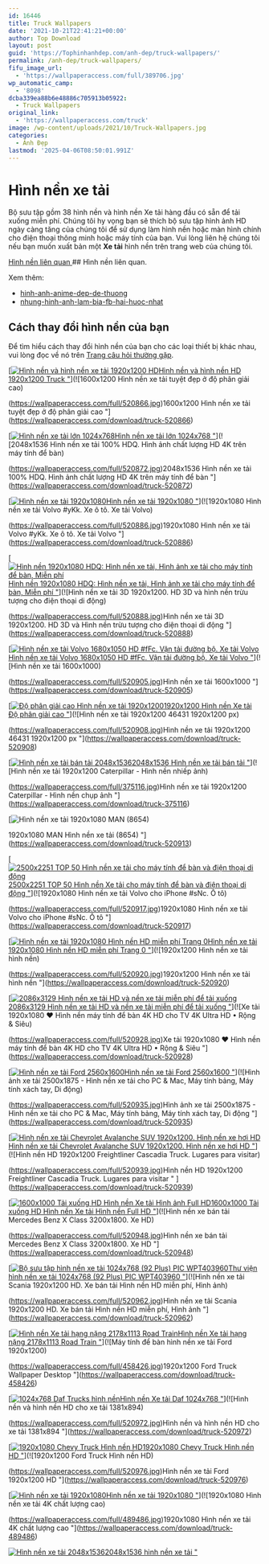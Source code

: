 ```yaml
---
id: 16446
title: Truck Wallpapers
date: '2021-10-21T22:41:21+00:00'
author: Top Download
layout: post
guid: 'https://Tophinhanhdep.com/anh-dep/truck-wallpapers/'
permalink: /anh-dep/truck-wallpapers/
fifu_image_url:
  - 'https://wallpaperaccess.com/full/389706.jpg'
wp_automatic_camp:
  - '8098'
dcba339ea88b6e48886c705913b05922:
  - Truck Wallpapers
original_link:
  - 'https://wallpaperaccess.com/truck'
image: /wp-content/uploads/2021/10/Truck-Wallpapers.jpg
categories:
  - Ảnh Đẹp
lastmod: '2025-04-06T08:50:01.991Z'
---
```

# Hình nền xe tải

Bộ sưu tập gồm 38 hình nền và hình nền Xe tải hàng đầu có sẵn để tải xuống miễn phí. Chúng tôi hy vọng bạn sẽ thích bộ sưu tập hình ảnh HD ngày càng tăng của chúng tôi để sử dụng làm hình nền hoặc màn hình chính cho điện thoại thông minh hoặc máy tính của bạn. Vui lòng liên hệ chúng tôi nếu bạn muốn xuất bản một **Xe tải** hình nền trên trang web của chúng tôi.

[Hình nền liên quan ](#related) ## Hình nền liên quan.

   
 Xem thêm:

   
- [hinh-anh-anime-dep-de-thuong](https://tophinhanhdep.com/anh-anime/hinh-anh-anime-dep-de-thuong/)
- [nhung-hinh-anh-lam-bia-fb-hai-huoc-nhat](https://tophinhanhdep.com/anh-bia/nhung-hinh-anh-lam-bia-fb-hai-huoc-nhat/)

## Cách thay đổi hình nền của bạn

Để tìm hiểu cách thay đổi hình nền của bạn cho các loại thiết bị khác nhau, vui lòng đọc về nó trên [Trang câu hỏi thường gặp](https://tophinhanhdep.com/faq/).

  
[[![Hình nền và hình nền xe tải 1920x1200 HD](https://wallpaperaccess.com/full/389706.jpg)Hình nền và hình nền HD 1920x1200 Truck "](https://wallpaperaccess.com/download/truck-389706)](![1600x1200 Hình nền xe tải tuyệt đẹp ở độ phân giải cao)

(https://wallpaperaccess.com/full/520866.jpg)1600x1200 Hình nền xe tải tuyệt đẹp ở độ phân giải cao "](https://wallpaperaccess.com/download/truck-520866)

[[![Hình nền xe tải lớn 1024x768](https://wallpaperaccess.com/full/520867.jpg)Hình nền xe tải lớn 1024x768 "](https://wallpaperaccess.com/download/truck-520867)](![2048x1536 Hình nền xe tải 100% HDQ.  Hình ảnh chất lượng HD 4K trên máy tính để bàn)

(https://wallpaperaccess.com/full/520872.jpg)2048x1536 Hình nền xe tải 100% HDQ. Hình ảnh chất lượng HD 4K trên máy tính để bàn "](https://wallpaperaccess.com/download/truck-520872)

[[![Hình nền xe tải 1920x1080](https://wallpaperaccess.com/full/520880.jpg)Hình nền xe tải 1920x1080 "](https://wallpaperaccess.com/download/truck-520880)](![1920x1080 Hình nền xe tải Volvo #yKk.  Xe ô tô.  Xe tải Volvo)

(https://wallpaperaccess.com/full/520886.jpg)1920x1080 Hình nền xe tải Volvo #yKk. Xe ô tô. Xe tải Volvo "](https://wallpaperaccess.com/download/truck-520886)

[[![Hình nền 1920x1080 HDQ: Hình nền xe tải, Hình ảnh xe tải cho máy tính để bàn, Miễn phí](https://wallpaperaccess.com/full/489505.jpg)Hình nền 1920x1080 HDQ: Hình nền xe tải, Hình ảnh xe tải cho máy tính để bàn, Miễn phí "](https://wallpaperaccess.com/download/truck-489505)](![Hình nền xe tải 3D 1920x1200.  HD 3D và hình nền trừu tượng cho điện thoại di động)

(https://wallpaperaccess.com/full/520888.jpg)Hình nền xe tải 3D 1920x1200. HD 3D và Hình nền trừu tượng cho điện thoại di động "](https://wallpaperaccess.com/download/truck-520888)

[[![Hình nền xe tải Volvo 1680x1050 HD #fFc.  Vận tải đường bộ.  Xe tải Volvo](https://wallpaperaccess.com/full/520898.jpg)Hình nền xe tải Volvo 1680x1050 HD #fFc. Vận tải đường bộ. Xe tải Volvo "](https://wallpaperaccess.com/download/truck-520898)](![Hình nền xe tải 1600x1000)

(https://wallpaperaccess.com/full/520905.jpg)Hình nền xe tải 1600x1000 "](https://wallpaperaccess.com/download/truck-520905)

[[![Độ phân giải cao Hình nền xe tải 1920x1200](https://wallpaperaccess.com/full/520906.jpg)1920x1200 Hình nền Xe tải Độ phân giải cao "](https://wallpaperaccess.com/download/truck-520906)](![Hình nền xe tải 1920x1200 46431 1920x1200 px)

(https://wallpaperaccess.com/full/520908.jpg)Hình nền xe tải 1920x1200 46431 1920x1200 px "](https://wallpaperaccess.com/download/truck-520908)

[[![Hình nền xe tải bán tải 2048x1536](https://wallpaperaccess.com/full/520910.jpg)2048x1536 Hình nền xe tải bán tải "](https://wallpaperaccess.com/download/truck-520910)](![Hình nền xe tải 1920x1200 Caterpillar - Hình nền nhiếp ảnh)

(https://wallpaperaccess.com/full/375116.jpg)Hình nền xe tải 1920x1200 Caterpillar - Hình nền chụp ảnh "](https://wallpaperaccess.com/download/truck-375116)

[![Hình nền xe tải 1920x1080 MAN (8654)](https://wallpaperaccess.com/full/520913.jpg)

1920x1080 MAN Hình nền xe tải (8654) "](https://wallpaperaccess.com/download/truck-520913)

[[![2500x2251 TOP 50 Hình nền xe tải cho máy tính để bàn và điện thoại di động](https://wallpaperaccess.com/full/520914.jpg)2500x2251 TOP 50 Hình nền Xe tải cho máy tính để bàn và điện thoại di động "](https://wallpaperaccess.com/download/truck-520914)](![1920x1080 Hình nền xe tải Volvo cho iPhone #sNc.  Ô tô)

(https://wallpaperaccess.com/full/520917.jpg)1920x1080 Hình nền xe tải Volvo cho iPhone #sNc. Ô tô "](https://wallpaperaccess.com/download/truck-520917)

[[![Hình nền xe tải 1920x1080 Hình nền HD miễn phí Trang 0](https://wallpaperaccess.com/full/520919.jpg)Hình nền xe tải 1920x1080 Hình nền HD miễn phí Trang 0 "](https://wallpaperaccess.com/download/truck-520919)](![1920x1200 Hình nền xe tải hình nền)

(https://wallpaperaccess.com/full/520920.jpg)1920x1200 Hình nền xe tải hình nền "](https://wallpaperaccess.com/download/truck-520920)

[[![2086x3129 Hình nền xe tải HD và nền xe tải miễn phí để tải xuống](https://wallpaperaccess.com/full/520922.jpg)2086x3129 Hình nền xe tải HD và nền xe tải miễn phí để tải xuống "](https://wallpaperaccess.com/download/truck-520922)](![Xe tải 1920x1080 ❤ Hình nền máy tính để bàn 4K HD cho TV 4K Ultra HD • Rộng & Siêu)

(https://wallpaperaccess.com/full/520928.jpg)Xe tải 1920x1080 ❤ Hình nền máy tính để bàn 4K HD cho TV 4K Ultra HD • Rộng &amp; Siêu "](https://wallpaperaccess.com/download/truck-520928)

[[![Hình nền xe tải Ford 2560x1600](https://wallpaperaccess.com/full/520932.jpg)Hình nền xe tải Ford 2560x1600 "](https://wallpaperaccess.com/download/truck-520932)](![Hình ảnh xe tải 2500x1875 - Hình nền xe tải cho PC & Mac, Máy tính bảng, Máy tính xách tay, Di động)

(https://wallpaperaccess.com/full/520935.jpg)Hình ảnh xe tải 2500x1875 - Hình nền xe tải cho PC &amp; Mac, Máy tính bảng, Máy tính xách tay, Di động "](https://wallpaperaccess.com/download/truck-520935)

[[![Hình nền xe tải Chevrolet Avalanche SUV 1920x1200.  Hình nền xe hơi HD](https://wallpaperaccess.com/full/458431.jpg)Hình nền xe tải Chevrolet Avalanche SUV 1920x1200. Hình nền xe hơi HD "](https://wallpaperaccess.com/download/truck-458431)](![Hình nền HD 1920x1200 Freightliner Cascadia Truck.  Lugares para visitar)

(https://wallpaperaccess.com/full/520939.jpg)Hình nền HD 1920x1200 Freightliner Cascadia Truck. Lugares para visitar " ](https://wallpaperaccess.com/download/truck-520939)

[[![1600x1000 Tải xuống HD Hình nền Xe tải Hình ảnh Full HD](https://wallpaperaccess.com/full/520940.jpg)1600x1000 Tải xuống HD Hình nền Xe tải Hình nền Full HD "](https://wallpaperaccess.com/download/truck-520940)](![Hình nền xe bán tải Mercedes Benz X Class 3200x1800.  Xe HD)

(https://wallpaperaccess.com/full/520948.jpg)Hình nền xe bán tải Mercedes Benz X Class 3200x1800. Xe HD "](https://wallpaperaccess.com/download/truck-520948)

[[![Bộ sưu tập hình nền xe tải 1024x768 (92 Plus) PIC WPT403960](https://wallpaperaccess.com/full/520961.jpg)Thư viện hình nền xe tải 1024x768 (92 Plus) PIC WPT403960 "](https://wallpaperaccess.com/download/truck-520961)](![Hình nền xe tải Scania 1920x1200 HD.  Xe bán tải Hình nền HD miễn phí, Hình ảnh)

(https://wallpaperaccess.com/full/520962.jpg)Hình nền xe tải Scania 1920x1200 HD. Xe bán tải Hình nền HD miễn phí, Hình ảnh "](https://wallpaperaccess.com/download/truck-520962)

[[![Hình nền Xe tải hạng nặng 2178x1113 Road Train](https://wallpaperaccess.com/full/520963.jpg)Hình nền Xe tải hạng nặng 2178x1113 Road Train "](https://wallpaperaccess.com/download/truck-520963)](![Máy tính để bàn hình nền xe tải Ford 1920x1200)

(https://wallpaperaccess.com/full/458426.jpg)1920x1200 Ford Truck Wallpaper Desktop "](https://wallpaperaccess.com/download/truck-458426)

[[![1024x768 Daf Trucks hình nền](https://wallpaperaccess.com/full/520969.jpg)Hình nền Xe tải Daf 1024x768 "](https://wallpaperaccess.com/download/truck-520969)](![Hình nền và hình nền HD cho xe tải 1381x894)

(https://wallpaperaccess.com/full/520972.jpg)Hình nền và hình nền HD cho xe tải 1381x894 "](https://wallpaperaccess.com/download/truck-520972)

[[![1920x1080 Chevy Truck Hình nền HD](https://wallpaperaccess.com/full/520973.jpg)1920x1080 Chevy Truck Hình nền HD "](https://wallpaperaccess.com/download/truck-520973)](![1920x1200 Ford Truck Hình nền HD)

(https://wallpaperaccess.com/full/520976.jpg)Hình nền xe tải Ford 1920x1200 HD "](https://wallpaperaccess.com/download/truck-520976)

[[![Hình nền xe tải 1920x1080](https://wallpaperaccess.com/full/520978.jpg)Hình nền xe tải 1920x1080 "](https://wallpaperaccess.com/download/truck-520978)](![1920x1080 Hình nền xe tải 4K chất lượng cao)

(https://wallpaperaccess.com/full/489486.jpg)1920x1080 Hình nền xe tải 4K chất lượng cao "](https://wallpaperaccess.com/download/truck-489486)

[![Hình nền xe tải 2048x1536](https://wallpaperaccess.com/full/520981.jpg)2048x1536 hình nền xe tải "](https://wallpaperaccess.com/download/truck-520981)
